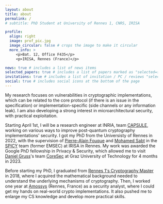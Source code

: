 ```yaml
---
layout: about
title: about
permalink: /
# subtitle: PhD Student at University of Rennes 1, CNRS, IRISA

profile:
  align: right
  image: prof_pic.jpg
  image_circular: false # crops the image to make it circular
  more_info: >
     <p>Bat. 12, Office F435</p>
     <p>IRISA, Rennes (France)</p>

news: true # includes a list of news items
selected_papers: true # includes a list of papers marked as "selected={true}"
invitations: true # includes a list of invitation / PC / reviews "selected={true}"
social: true # includes social icons at the bottom of the page
---
```


My research focuses on vulnerabilities in cryptographic implementations, which can be related to the core protocol (if there is an issue in the specification) or implementation-specific (side channels or any information leak). I am also developing a strong interest in microarchitectural security, with practical exploitation.

Starting April 1st, I will be a research engineer at INRIA, team [CAPSULE](https://team.inria.fr/capsule/), working on various ways to improve post-quantum cryptography implementations' security. I got my PhD from the Universisty of Rennes in 2022, with the supervision of [Pierre-Alain Fouque](https://www.di.ens.fr/~fouque/) and [Mohamed Sabt](http://people.irisa.fr/Mohamed.Sabt/) in the [SPICY](https://spicy.irisa.fr/) team (former EMSEC) at IRISA in Rennes. My work was awarded the Google PhD fellowship in Privacy & Security, which allowed me to visit [Daniel Gruss](https://gruss.cc/)'s team [CoreSec](https://www.iaik.tugraz.at/research-area/securesystems/) at Graz University of Technology for 4 months in 2023.

Before starting my PhD, I graduated from [Rennes 1's Cryptography Master](https://formations.univ-rennes1.fr/master-mention-mathematiques-et-applications-parcours-mathematiques-de-linformation-cryptographie) in 2018, where I acquired the mathematical background needed to understand the underlying mechanisms of cryptography. Then, I worked one year at [Amossys](https://www.amossys.fr/) (Rennes, France) as a security analyst, where I could get my hands on real-world crypto implementations. It also pushed me to enlarge my CS knowledge and develop more practical skills.